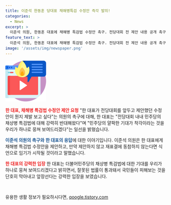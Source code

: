 ```yaml
---
title: 이준석 한동훈 당대표 채해병특검 수정안 즉각 발의!
categories:
  - News
excerpt: >
  이준석 의원, 한동훈 대표에 채해병 특검법 수정안 촉구. 전당대회 전 제안 내용 공개 촉구하며, 제안 없이 재표결 동참 안 할 시 식언으로 임기 시작하겠다고 언급. 전당대회 기간에 민주당의 특검법 상정 가능성에 대해 경고하며, 국민의힘의 단합과 잘못된 법률 통과 방지를 강조.
feature_text: >
  이준석 의원, 한동훈 대표에 채해병 특검법 수정안 촉구. 전당대회 전 제안 내용 공개 촉구하며, 제안 없이 재표결 동참 안 할 시 식언으로 임기 시작하겠다고 언급. 전당대회 기간에 민주당의 특검법 상정 가능성에 대해 경고하며, 국민의힘의 단합과 잘못된 법률 통과 방지를 강조.
image: '/assets/img/newspaper.png'
---
```


<p><img src="/assets/img/news.png" alt="rentncar 속보" /></p>

<p><b><span style="color: #ee2323;">한 대표, 채해병 특검법 수정안 제안 요청</span></b>
"한 대표가 전당대회를 앞두고 제안했던 수정안이 뭔지 제발 보고 싶다"는 의원의 촉구에 대해, 한 대표는 "전당대회 내내 민주당의 채상병 특검법에 대해 강력히 반대해왔다"며 "민주당의 얄팍한 기대가 착각이라는 것을 우리가 하나로 뭉쳐 보여드리겠다"는 일선을 밝혔습니다.</p>

<p><b><span style="color: #1a5490;">이준석 의원의 촉구와</span></b> <b><span style="color: #1a5490;">한 대표의 응답</span></b>에 대한 이야기입니다. 이준석 의원은 한 대표에게 채해병 특검법 수정안을 제안하고, 만약 제안하지 않고 재표결에 동참하지 않는다면 식언으로 임기가 시작될 것이라고 말했습니다.</p>

<p><b><span style="color: #ee2323;">한 대표의 강력한 입장</span></b>
한 대표는 더불어민주당의 채상병 특검법에 대한 기대를 우리가 하나로 뭉쳐 보여드리겠다고 밝히면서, 잘못된 법률이 통과돼서 국민들이 피해보는 것을 단호히 막아내고 앞장선다는 강력한 입장을 보였습니다. </p>

<p data-ke-size="size16">&nbsp;</p>
유용한 생활 정보가 필요하시다면, <a href="https://qoogle.tistory.com" rel="dofollow">qoogle.tistory.com</a>


